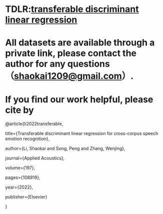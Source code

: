 # TDLR:[transferable discriminant linear regression](https://doi.org/10.1016/j.apacoust.2022.108919)

# All datasets are available through a private link, please contact the author for any questions （shaokai1209@gmail.com）.

# If you find our work helpful, please cite by

@article{li2022transferable,

  title={Transferable discriminant linear regression for cross-corpus speech emotion recognition},
  
  author={Li, Shaokai and Song, Peng and Zhang, Wenjing},
  
  journal={Applied Acoustics},
  
  volume={197},
  
  pages={108919},
  
  year={2022},
  
  publisher={Elsevier}
  
}
